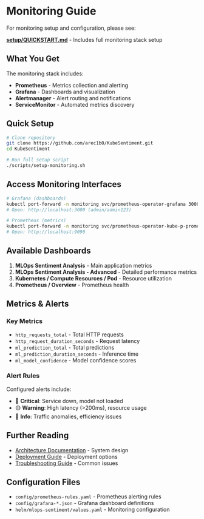 # Monitoring Guide

For monitoring setup and configuration, please see:

**[setup/QUICKSTART.md](setup/QUICKSTART.md)** - Includes full monitoring stack setup

## What You Get

The monitoring stack includes:
- **Prometheus** - Metrics collection and alerting
- **Grafana** - Dashboards and visualization
- **Alertmanager** - Alert routing and notifications
- **ServiceMonitor** - Automated metrics discovery

## Quick Setup

```bash
# Clone repository
git clone https://github.com/arec1b0/KubeSentiment.git
cd KubeSentiment

# Run full setup script
./scripts/setup-monitoring.sh
```

## Access Monitoring Interfaces

```bash
# Grafana (dashboards)
kubectl port-forward -n monitoring svc/prometheus-operator-grafana 3000:80
# Open: http://localhost:3000 (admin/admin123)

# Prometheus (metrics)
kubectl port-forward -n monitoring svc/prometheus-operator-kube-p-prometheus 9090:9090
# Open: http://localhost:9090
```

## Available Dashboards

1. **MLOps Sentiment Analysis** - Main application metrics
2. **MLOps Sentiment Analysis - Advanced** - Detailed performance metrics
3. **Kubernetes / Compute Resources / Pod** - Resource utilization
4. **Prometheus / Overview** - Prometheus health

## Metrics & Alerts

### Key Metrics

- `http_requests_total` - Total HTTP requests
- `http_request_duration_seconds` - Request latency
- `ml_prediction_total` - Total predictions
- `ml_prediction_duration_seconds` - Inference time
- `ml_model_confidence` - Model confidence scores

### Alert Rules

Configured alerts include:
- 🔴 **Critical**: Service down, model not loaded
- 🟡 **Warning**: High latency (>200ms), resource usage
- 🔵 **Info**: Traffic anomalies, efficiency issues

## Further Reading

- [Architecture Documentation](architecture.md) - System design
- [Deployment Guide](setup/deployment-guide.md) - Deployment options
- [Troubleshooting Guide](troubleshooting/index.md) - Common issues

## Configuration Files

- `config/prometheus-rules.yaml` - Prometheus alerting rules
- `config/grafana-*.json` - Grafana dashboard definitions
- `helm/mlops-sentiment/values.yaml` - Monitoring configuration
